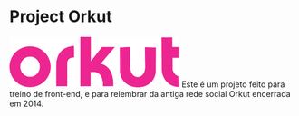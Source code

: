 # Project Orkut
<img src="imgs/logo_orkut2.png" width="300"/>
Este é um projeto feito para treino de front-end, e para relembrar da antiga rede social Orkut encerrada em 2014.
